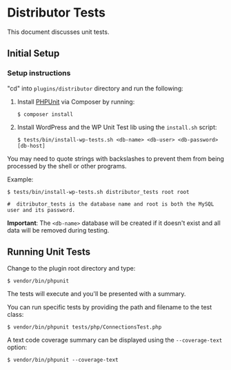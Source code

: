 # Distributor Tests

This document discusses unit tests.

## Initial Setup

### Setup instructions

"cd" into `plugins/distributor` directory and run the following:

1. Install [PHPUnit](http://phpunit.de/) via Composer by running:
    ```
    $ composer install
    ```

2. Install WordPress and the WP Unit Test lib using the `install.sh` script:
    ```
    $ tests/bin/install-wp-tests.sh <db-name> <db-user> <db-password> [db-host]
    ```

You may need to quote strings with backslashes to prevent them from being processed by the shell or other programs.

Example:

    $ tests/bin/install-wp-tests.sh distributor_tests root root

    #  ditributor_tests is the database name and root is both the MySQL user and its password.

**Important**: The `<db-name>` database will be created if it doesn't exist and all data will be removed during testing.

## Running Unit Tests

Change to the plugin root directory and type:

    $ vendor/bin/phpunit

The tests will execute and you'll be presented with a summary.

You can run specific tests by providing the path and filename to the test class:

    $ vendor/bin/phpunit tests/php/ConnectionsTest.php

A text code coverage summary can be displayed using the `--coverage-text` option:

    $ vendor/bin/phpunit --coverage-text
